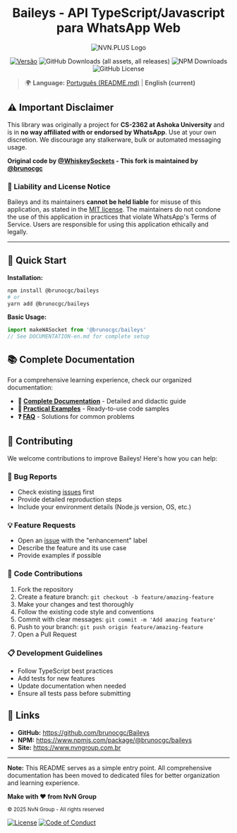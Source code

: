# <div align='center'>Baileys - API TypeScript/Javascript para WhatsApp Web</div>

<div align='center'>

![NVN.PLUS Logo](https://github.com/user-attachments/assets/8cd401e2-a783-4b69-a3b2-ab371fac711a)

[![Versão](https://img.shields.io/badge/versão-6.9.6-blue.svg)](https://nvn.plus)
![GitHub Downloads (all assets, all releases)](https://img.shields.io/github/downloads/brunocgc/Baileys/total)
![NPM Downloads](https://img.shields.io/npm/dw/%40brunocgc%2Fbaileys?label=npm&color=%23CB3837)
![GitHub License](https://img.shields.io/github/license/brunocgc/Baileys)

</div>

> 🌍 **Language:** [Português (README.md)](README.md) | **English (current)**

## ⚠️ Important Disclaimer

This library was originally a project for **CS-2362 at Ashoka University** and is in **no way affiliated with or endorsed by WhatsApp**. Use at your own discretion. We discourage any stalkerware, bulk or automated messaging usage.

**Original code by [@WhiskeySockets](https://github.com/WhiskeySockets) - This fork is maintained by [@brunocgc](https://github.com/brunocgc)**

### 📜 Liability and License Notice
Baileys and its maintainers **cannot be held liable** for misuse of this application, as stated in the [MIT license](https://github.com/brunocgc/Baileys/blob/master/LICENSE). The maintainers do not condone the use of this application in practices that violate WhatsApp's Terms of Service. Users are responsible for using this application ethically and legally.

---

## 🚀 Quick Start

**Installation:**
```bash
npm install @brunocgc/baileys
# or
yarn add @brunocgc/baileys
```

**Basic Usage:**
```typescript
import makeWASocket from '@brunocgc/baileys'
// See DOCUMENTATION-en.md for complete setup
```

## 📚 Complete Documentation

For a comprehensive learning experience, check our organized documentation:

- **📖 [Complete Documentation](DOCUMENTATION-en.md)** - Detailed and didactic guide
- **🎯 [Practical Examples](EXAMPLES-en.md)** - Ready-to-use code samples
- **❓ [FAQ](FAQ-en.md)** - Solutions for common problems

## 🤝 Contributing

We welcome contributions to improve Baileys! Here's how you can help:

### 🐛 **Bug Reports**
- Check existing [issues](https://github.com/brunocgc/Baileys/issues) first
- Provide detailed reproduction steps
- Include your environment details (Node.js version, OS, etc.)

### 💡 **Feature Requests**
- Open an [issue](https://github.com/brunocgc/Baileys/issues) with the "enhancement" label
- Describe the feature and its use case
- Provide examples if possible

### 🔧 **Code Contributions**
1. Fork the repository
2. Create a feature branch: `git checkout -b feature/amazing-feature`
3. Make your changes and test thoroughly
4. Follow the existing code style and conventions
5. Commit with clear messages: `git commit -m 'Add amazing feature'`
6. Push to your branch: `git push origin feature/amazing-feature`
7. Open a Pull Request

### 📋 **Development Guidelines**
- Follow TypeScript best practices
- Add tests for new features
- Update documentation when needed
- Ensure all tests pass before submitting

## 🔗 Links

- **GitHub:** https://github.com/brunocgc/Baileys
- **NPM:** https://www.npmjs.com/package/@brunocgc/baileys
- **Site:** https://www.nvngroup.com.br

---

**Note:** This README serves as a simple entry point. All comprehensive documentation has been moved to dedicated files for better organization and learning experience.

**Make with ❤️ from NvN Group**

<sub>© 2025 NvN Group - All rights reserved</sub>

[![License](https://img.shields.io/badge/License-MIT-blue.svg)](LICENSE)
[![Code of Conduct](https://img.shields.io/badge/Code%20of%20Conduct-✓-green.svg)](CODE_OF_CONDUCT.md)